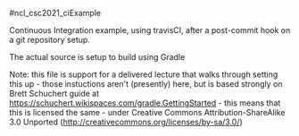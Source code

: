 #ncl_csc2021_ciExample

Continuous Integration example, using travisCI, after a post-commit hook on a git repository setup.

The actual source is setup to build using Gradle

Note: this file is support for a delivered lecture that walks through setting this up - those instuctions aren't (presently) here, but is based strongly on Brett Schuchert guide at https://schuchert.wikispaces.com/gradle.GettingStarted - this means that this is licensed the same - under Creative Commons Attribution-ShareAlike 3.0 Unported (http://creativecommons.org/licenses/by-sa/3.0/)
